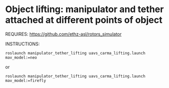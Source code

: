 Object lifting: manipulator and tether attached at different points of object 
==========================

REQUIRES:
https://github.com/ethz-asl/rotors_simulator

INSTRUCTIONS:
~~~
roslaunch manipulator_tether_lifting uavs_carma_lifting.launch mav_model:=neo
~~~
or
~~~~
roslaunch manipulator_tether_lifting uavs_carma_lifting.launch mav_model:=firefly
~~~~
